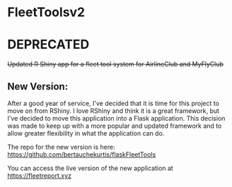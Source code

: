 # FleetToolsv2
# DEPRECATED
~~Updated R Shiny app for a fleet tool system for AirlineClub and MyFlyClub~~

## New Version:
After a good year of service, I've decided that it is time for this project to move on from RShiny.
I love RShiny and think it is a great framework, but I've decided to move this application into a Flask application.
This decision was made to keep up with a more popular and updated framework and to allow greater flexibility in what the application can do.

The repo for the new version is here: https://github.com/bertauchekurtis/flaskFleetTools

You can access the live version of the new application at https://fleetreport.xyz
